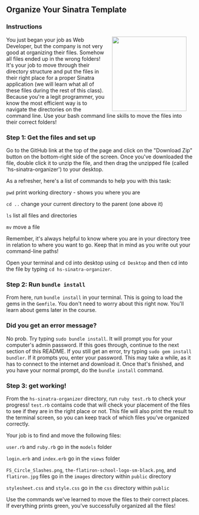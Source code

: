 ## Organize Your Sinatra Template

### Instructions
<img src="http://2.bp.blogspot.com/_AyEQCDyyQ94/SwuNxwqdRkI/AAAAAAAAABY/W2mmaHqD3HI/s1600/Hacker.png" height="200" align="right" hspace="20"> You just began your job as Web Developer, but the company is not very good at organizing their files. Somehow all files ended up in the wrong folders! It's your job to move through their directory structure and put the files in their right place for a proper Sinatra application (we will learn what all of these files during the rest of this class). Because you're a legit programmer, you know the most efficient way is to navigate the directories on the command line. Use your bash command line skills to move the files into their correct folders!

### Step 1: Get the files and set up

Go to the GitHub link at the top of the page and click on the "Download Zip" button on the bottom-right side of the screen. Once you've downloaded the file, double click it to unzip the file, and then drag the unzipped file (called 'hs-sinatra-organizer') to your desktop.

As a refresher, here's a list of commands to help you with this task:

`pwd` print working directory - shows you where you are

`cd ..` change your current directory to the parent (one above it)

`ls` list all files and directories

`mv` move a file

Remember, it's always helpful to know where you are in your directory tree in relation to where you want to go. Keep that in mind as you write out your command-line paths!

Open your terminal and cd into desktop using `cd Desktop` and then cd into the file by typing `cd hs-sinatra-organizer`.

### Step 2: Run `bundle install`

From here, run `bundle install` in your terminal. This is going to load the gems in the `Gemfile`. You don't need to worry about this right now. You'll learn about gems later in the course.

### Did you get an error message?

No prob. Try typing `sudo bundle install`. It will prompt you for your computer's admin password. If this goes through, continue to the next section of this README. If you still get an error, try typing `sudo gem install bundler`. If it prompts you, enter your password. This may take a while, as it has to connect to the internet and download it. Once that's finished, and you have your normal prompt, do the `bundle install` command.

### Step 3: get working!

From the `hs-sinatra-organizer` directory,  run `ruby test.rb` to check your progress! `test.rb` contains code that will check your placement of the files to see if they are in the right place or not. This file will also print the result to the terminal screen, so you can keep track of which files you've organized correctly.

Your job is to find and move the following files: 

`user.rb` and `ruby.rb` go in the `models` folder

`login.erb` and `index.erb`  go in the `views` folder

`FS_Circle_Slashes.png`, `the-flatiron-school-logo-sm-black.png`, and `flatiron.jpg` files go in the `images` directory within `public` directory

`stylesheet.css` and `style.css` go in the `css` directory within `public`


Use the commands we've learned to move the files to their correct places. If everything prints green, you've successfully organized all the files!
<br>